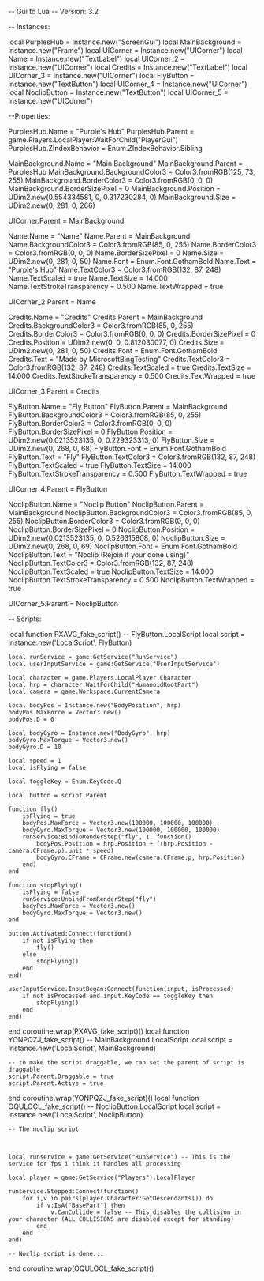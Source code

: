 -- Gui to Lua
-- Version: 3.2

-- Instances:

local PurplesHub = Instance.new("ScreenGui")
local MainBackground = Instance.new("Frame")
local UICorner = Instance.new("UICorner")
local Name = Instance.new("TextLabel")
local UICorner_2 = Instance.new("UICorner")
local Credits = Instance.new("TextLabel")
local UICorner_3 = Instance.new("UICorner")
local FlyButton = Instance.new("TextButton")
local UICorner_4 = Instance.new("UICorner")
local NoclipButton = Instance.new("TextButton")
local UICorner_5 = Instance.new("UICorner")

--Properties:

PurplesHub.Name = "Purple's Hub"
PurplesHub.Parent = game.Players.LocalPlayer:WaitForChild("PlayerGui")
PurplesHub.ZIndexBehavior = Enum.ZIndexBehavior.Sibling

MainBackground.Name = "Main Background"
MainBackground.Parent = PurplesHub
MainBackground.BackgroundColor3 = Color3.fromRGB(125, 73, 255)
MainBackground.BorderColor3 = Color3.fromRGB(0, 0, 0)
MainBackground.BorderSizePixel = 0
MainBackground.Position = UDim2.new(0.554334581, 0, 0.317230284, 0)
MainBackground.Size = UDim2.new(0, 281, 0, 266)

UICorner.Parent = MainBackground

Name.Name = "Name"
Name.Parent = MainBackground
Name.BackgroundColor3 = Color3.fromRGB(85, 0, 255)
Name.BorderColor3 = Color3.fromRGB(0, 0, 0)
Name.BorderSizePixel = 0
Name.Size = UDim2.new(0, 281, 0, 50)
Name.Font = Enum.Font.GothamBold
Name.Text = "Purple's Hub"
Name.TextColor3 = Color3.fromRGB(132, 87, 248)
Name.TextScaled = true
Name.TextSize = 14.000
Name.TextStrokeTransparency = 0.500
Name.TextWrapped = true

UICorner_2.Parent = Name

Credits.Name = "Credits"
Credits.Parent = MainBackground
Credits.BackgroundColor3 = Color3.fromRGB(85, 0, 255)
Credits.BorderColor3 = Color3.fromRGB(0, 0, 0)
Credits.BorderSizePixel = 0
Credits.Position = UDim2.new(0, 0, 0.812030077, 0)
Credits.Size = UDim2.new(0, 281, 0, 50)
Credits.Font = Enum.Font.GothamBold
Credits.Text = "Made by MicrosoftBingTesting"
Credits.TextColor3 = Color3.fromRGB(132, 87, 248)
Credits.TextScaled = true
Credits.TextSize = 14.000
Credits.TextStrokeTransparency = 0.500
Credits.TextWrapped = true

UICorner_3.Parent = Credits

FlyButton.Name = "Fly Button"
FlyButton.Parent = MainBackground
FlyButton.BackgroundColor3 = Color3.fromRGB(85, 0, 255)
FlyButton.BorderColor3 = Color3.fromRGB(0, 0, 0)
FlyButton.BorderSizePixel = 0
FlyButton.Position = UDim2.new(0.0213523135, 0, 0.229323313, 0)
FlyButton.Size = UDim2.new(0, 268, 0, 68)
FlyButton.Font = Enum.Font.GothamBold
FlyButton.Text = "Fly"
FlyButton.TextColor3 = Color3.fromRGB(132, 87, 248)
FlyButton.TextScaled = true
FlyButton.TextSize = 14.000
FlyButton.TextStrokeTransparency = 0.500
FlyButton.TextWrapped = true

UICorner_4.Parent = FlyButton

NoclipButton.Name = "Noclip Button"
NoclipButton.Parent = MainBackground
NoclipButton.BackgroundColor3 = Color3.fromRGB(85, 0, 255)
NoclipButton.BorderColor3 = Color3.fromRGB(0, 0, 0)
NoclipButton.BorderSizePixel = 0
NoclipButton.Position = UDim2.new(0.0213523135, 0, 0.526315808, 0)
NoclipButton.Size = UDim2.new(0, 268, 0, 69)
NoclipButton.Font = Enum.Font.GothamBold
NoclipButton.Text = "Noclip (Rejoin if your done using)"
NoclipButton.TextColor3 = Color3.fromRGB(132, 87, 248)
NoclipButton.TextScaled = true
NoclipButton.TextSize = 14.000
NoclipButton.TextStrokeTransparency = 0.500
NoclipButton.TextWrapped = true

UICorner_5.Parent = NoclipButton

-- Scripts:

local function PXAVG_fake_script() -- FlyButton.LocalScript 
	local script = Instance.new('LocalScript', FlyButton)

	
	local runService = game:GetService("RunService")
	local userInputService = game:GetService("UserInputService")
	
	local character = game.Players.LocalPlayer.Character
	local hrp = character:WaitForChild("HumanoidRootPart")
	local camera = game.Workspace.CurrentCamera
	
	local bodyPos = Instance.new("BodyPosition", hrp)
	bodyPos.MaxForce = Vector3.new()
	bodyPos.D = 0
	
	local bodyGyro = Instance.new("BodyGyro", hrp)
	bodyGyro.MaxTorque = Vector3.new()
	bodyGyro.D = 10
	
	local speed = 1
	local isFlying = false
	
	local toggleKey = Enum.KeyCode.Q
	
	local button = script.Parent
	
	function fly()
		isFlying = true
		bodyPos.MaxForce = Vector3.new(100000, 100000, 100000)
		bodyGyro.MaxTorque = Vector3.new(100000, 100000, 100000)
		runService:BindToRenderStep("fly", 1, function()
			bodyPos.Position = hrp.Position + ((hrp.Position - camera.CFrame.p).unit * speed)
			bodyGyro.CFrame = CFrame.new(camera.CFrame.p, hrp.Position)
		end)
	end
	
	function stopFlying()
		isFlying = false
		runService:UnbindFromRenderStep("fly")
		bodyPos.MaxForce = Vector3.new()
		bodyGyro.MaxTorque = Vector3.new()
	end
	
	button.Activated:Connect(function()
		if not isFlying then
			fly()
		else
			stopFlying()
		end
	end)
	
	userInputService.InputBegan:Connect(function(input, isProcessed)
		if not isProcessed and input.KeyCode == toggleKey then
			stopFlying()
		end
	end)
	
end
coroutine.wrap(PXAVG_fake_script)()
local function YONPQZJ_fake_script() -- MainBackground.LocalScript 
	local script = Instance.new('LocalScript', MainBackground)

	-- to make the script draggable, we can set the parent of script is draggable
	script.Parent.Draggable = true
	script.Parent.Active = true
end
coroutine.wrap(YONPQZJ_fake_script)()
local function OQULOCL_fake_script() -- NoclipButton.LocalScript 
	local script = Instance.new('LocalScript', NoclipButton)

	-- The noclip script
	
	
	
	local runservice = game:GetService("RunService") -- This is the service for fps i think it handles all processing
	
	local player = game:GetService("Players").LocalPlayer
	
	runservice.Stepped:Connect(function()
		for i,v in pairs(player.Character:GetDescendants()) do
			if v:IsA("BasePart") then
				v.CanCollide = false -- This disables the collision in your character (ALL COLLISIONS are disabled except for standing)
			end
		end
	end)
	
	-- Noclip script is done...
end
coroutine.wrap(OQULOCL_fake_script)()
